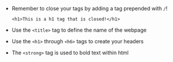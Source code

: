 * Remember to close your tags by adding a tag prepended with `/`!
    ```
    <h1>This is a h1 tag that is closed!</h1>
    ```

* Use the `<title>` tag to define the name of the webpage

* Use the `<h1>` through `<h6>` tags to create your headers

* The `<strong>` tag is used to bold text within html
